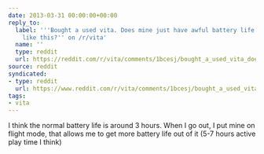 ```yaml
---
date: 2013-03-31 00:00:00+00:00
reply_to:
  label: '''Bought a used vita. Does mine just have awful battery life or are all
    like this?'' on /r/vita'
  name: ''
  type: reddit
  url: https://reddit.com/r/vita/comments/1bcesj/bought_a_used_vita_does_mine_just_have_awful/
source: reddit
syndicated:
- type: reddit
  url: https://www.reddit.com/r/vita/comments/1bcesj/bought_a_used_vita_does_mine_just_have_awful/c95l4y9/
tags:
- vita
---
```


I think the normal battery life is around 3 hours. When I go out, I put mine on flight mode, that allows me to get more battery life out of it (5-7 hours active play time I think)
